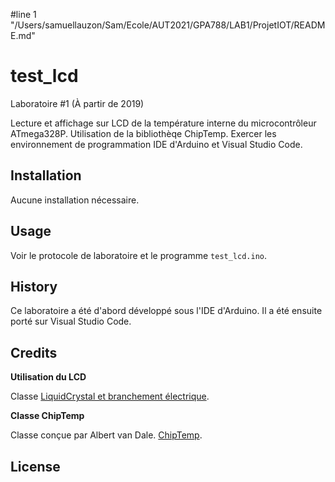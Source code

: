 #line 1 "/Users/samuellauzon/Sam/Ecole/AUT2021/GPA788/LAB1/ProjetIOT/README.md"
# test_lcd

Laboratoire #1 (À partir de 2019)

Lecture et affichage sur LCD de la température interne du microcontrôleur ATmega328P. Utilisation de la bibliothèqe ChipTemp. Exercer les environnement de programmation IDE d'Arduino et Visual Studio Code.

## Installation

Aucune installation nécessaire. 

## Usage

Voir le protocole de laboratoire et le programme `test_lcd.ino`.

## History

Ce laboratoire a été d'abord développé sous l'IDE d'Arduino. Il a été ensuite porté sur Visual Studio Code.

## Credits

**Utilisation du LCD**

Classe [LiquidCrystal et branchement électrique](https://www.arduino.cc/en/Reference/LiquidCrystal). 

**Classe ChipTemp**

Classe conçue par Albert van Dale. [ChipTemp](https://www.avdweb.nl/arduino/measurement/temperature-measurement).

## License


